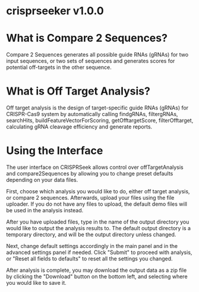 # crisprseeker v1.0.0

What is Compare 2 Sequences?
============================

Compare 2 Sequences generates all possible guide RNAs (gRNAs) for two input sequences, or two sets of sequences and generates scores for potential off-targets in the other sequence.


What is Off Target Analysis?
============================

Off target analysis is the design of target-specific guide RNAs (gRNAs) for CRISPR-Cas9 system by automatically calling findgRNAs, filtergRNAs, searchHits, buildFeatureVectorForScoring, getOfftargetScore, filterOfftarget, calculating gRNA cleavage efficiency and generate reports.

Using the Interface
============================

The user interface on CRISPRSeek allows control over offTargetAnalysis and compare2Sequences by allowing you to change preset defaults depending on your data files. 

First, choose which analysis you would like to do, either off target analysis, or compare 2 sequences. Afterwards, upload your files using the file uploader. If you do not have any files to upload, the default demo files will be used in the analysis instead.

After you have uploaded files, type in the name of the output directory you would like to output the analysis results to. The default output directory is a temporary directory, and will be the output directory unless changed.

Next, change default settings accordingly in the main panel and in the advanced settings panel if needed. Click "Submit" to proceed with analysis, or "Reset all fields to defaults" to reset all the settings you changed.

After analysis is complete, you may download the output data as a zip file by clicking the "Download" button on the bottom left, and selecting where you would like to save it.


